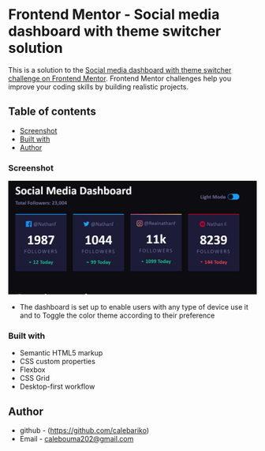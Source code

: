 # Frontend Mentor - Social media dashboard with theme switcher solution

This is a solution to the [Social media dashboard with theme switcher challenge on Frontend Mentor](https://www.frontendmentor.io/challenges/social-media-dashboard-with-theme-switcher-6oY8ozp_H). Frontend Mentor challenges help you improve your coding skills by building realistic projects. 

## Table of contents

  - [Screenshot](#screenshot)
  - [Built with](#built-with)
- [Author](#author)

### Screenshot

![](./socialmediadash-prev.png)

- The dashboard is set up to enable users with any type of device use it and to Toggle the color theme according to their preference

### Built with

- Semantic HTML5 markup
- CSS custom properties
- Flexbox
- CSS Grid
- Desktop-first workflow

## Author

- github - (https://github.com/calebariko)
- Email - calebouma202@gmail.com
